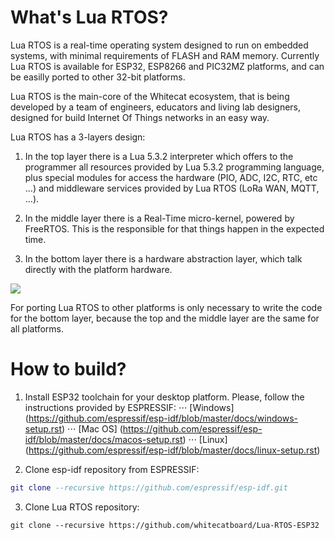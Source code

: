 # What's Lua RTOS?

Lua RTOS is a real-time operating system designed to run on embedded systems, with minimal requirements of FLASH and RAM memory. Currently Lua RTOS is available for ESP32, ESP8266 and PIC32MZ platforms, and can be easilly ported to other 32-bit platforms.

Lua RTOS is the main-core of the Whitecat ecosystem, that is being developed by a team of engineers, educators and living lab designers, designed for build Internet Of Things networks in an easy way.

Lua RTOS has a 3-layers design:

1. In the top layer there is a Lua 5.3.2 interpreter which offers to the programmer all resources provided by Lua 5.3.2 programming language, plus special modules for access the hardware (PIO, ADC, I2C, RTC, etc ...) and middleware services provided by Lua RTOS (LoRa WAN, MQTT, ...).

2. In the middle layer there is a Real-Time micro-kernel, powered by FreeRTOS. This is the responsible for that things happen in the expected time.

3. In the bottom layer there is a hardware abstraction layer, which talk directly with the platform hardware.

![](http://whitecatboard.org/git/luaos.png)

For porting Lua RTOS to other platforms is only necessary to write the code for the bottom layer, because the top and the middle layer are the same for all platforms.

# How to build?

1. Install ESP32 toolchain for your desktop platform. Please, follow the instructions provided by ESPRESSIF:
⋅⋅⋅ [Windows] (https://github.com/espressif/esp-idf/blob/master/docs/windows-setup.rst)
⋅⋅⋅ [Mac OS] (https://github.com/espressif/esp-idf/blob/master/docs/macos-setup.rst)
⋅⋅⋅ [Linux] (https://github.com/espressif/esp-idf/blob/master/docs/linux-setup.rst)

2. Clone esp-idf repository from ESPRESSIF:
```lua
git clone --recursive https://github.com/espressif/esp-idf.git
```

3. Clone Lua RTOS repository:

```shell
git clone --recursive https://github.com/whitecatboard/Lua-RTOS-ESP32
```

